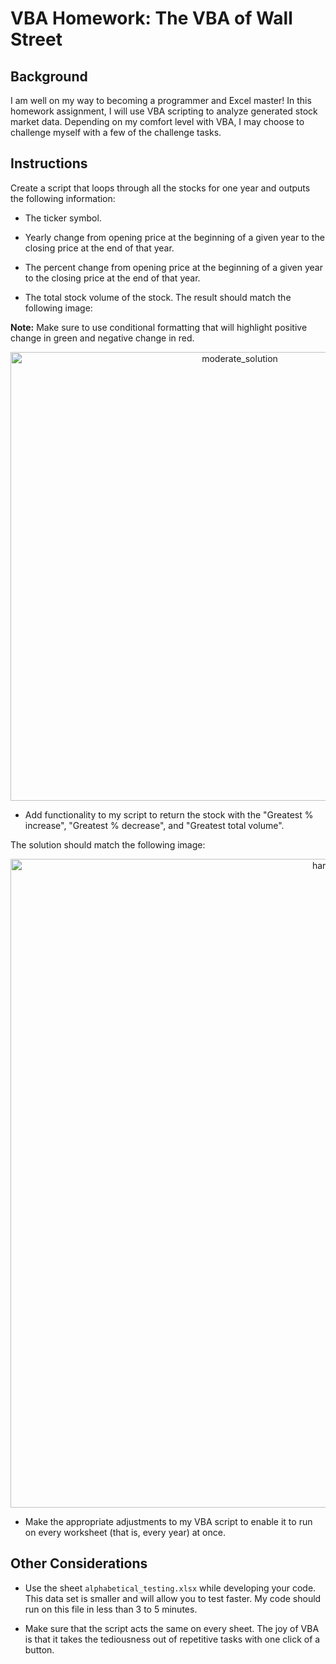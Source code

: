 # VBA Homework: The VBA of Wall Street

## Background

I am well on my way to becoming a programmer and Excel master! In this homework assignment, I will use VBA scripting to analyze generated stock market data. Depending on my comfort level with VBA, I may choose to challenge myself with a few of the challenge tasks.

## Instructions

Create a script that loops through all the stocks for one year and outputs the following information:

* The ticker symbol.

* Yearly change from opening price at the beginning of a given year to the closing price at the end of that year.

* The percent change from opening price at the beginning of a given year to the closing price at the end of that year.

* The total stock volume of the stock. The result should match the following image:

**Note:** Make sure to use conditional formatting that will highlight positive change in green and negative change in red.

<p align="center">
<img width="718" alt="moderate_solution" src="https://user-images.githubusercontent.com/120751287/233561023-5d7063de-db10-4fec-9606-573e8802b9e9.png">

* Add functionality to my script to return the stock with the "Greatest % increase", "Greatest % decrease", and "Greatest total volume". 
 
The solution should match the following image:

<p align="center"> 
<img width="1038" alt="hard_solution" src="https://user-images.githubusercontent.com/120751287/233562240-b041c8c5-bd44-4e0a-a9aa-cb57f9e6309d.png">

* Make the appropriate adjustments to my VBA script to enable it to run on every worksheet (that is, every year) at once.

## Other Considerations

* Use the sheet `alphabetical_testing.xlsx` while developing your code. This data set is smaller and will allow you to test faster. My code should run on this file in less than 3 to 5 minutes.

* Make sure that the script acts the same on every sheet. The joy of VBA is that it takes the tediousness out of repetitive tasks with one click of a button.
